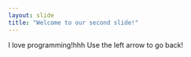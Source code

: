 ```yaml
---
layout: slide
title: "Welcome to our second slide!"
---
```

I love programming!hhh
Use the left arrow to go back!